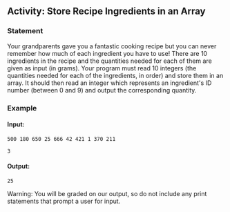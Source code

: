 ## Activity: Store Recipe Ingredients in an Array
### Statement

Your grandparents gave you a fantastic cooking recipe but you can never remember how much of each ingredient you have to use! There are 10 ingredients in the recipe and the quantities needed for each of them are given as input (in grams). Your program must read 10 integers (the quantities needed for each of the ingredients, in order) and store them in an array. It should then read an integer which represents an ingredient's ID number (between 0 and 9) and output the corresponding quantity.

### Example

#### Input:

    500 180 650 25 666 42 421 1 370 211

    3

#### Output:

    25

Warning: You will be graded on our output, so do not include any print statements that prompt a user for input.

